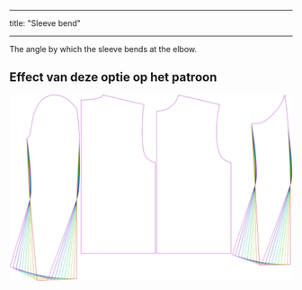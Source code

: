 - - -
title: "Sleeve bend"
- - -

The angle by which the sleeve bends at the elbow.

## Effect van deze optie op het patroon

![This image shows the effect of this option by superimposing several variants that have a different value for this option](bent_sleevebend_sample.svg "Effect of this option on the pattern")
